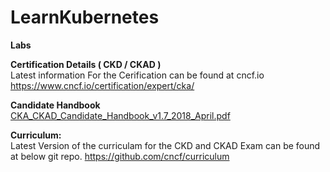 # LearnKubernetes




**Labs**



**Certification Details ( CKD / CKAD )** \
Latest information For the Cerification can be found at cncf.io
https://www.cncf.io/certification/expert/cka/

**Candidate Handbook** \
[CKA_CKAD_Candidate_Handbook_v1.7_2018_April.pdf](https://github.com/rahulagarwalcts/LearnKubernetes/blob/master/CKA_CKAD_Candidate_Handbook_v1.7_2018_April.pdf)

**Curriculum:** \
Latest Version of the curriculam for the CKD and CKAD Exam can be found at below git repo.
https://github.com/cncf/curriculum